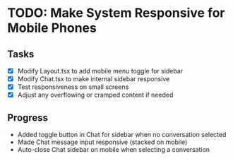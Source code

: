 # TODO: Make System Responsive for Mobile Phones

## Tasks
- [x] Modify Layout.tsx to add mobile menu toggle for sidebar
- [x] Modify Chat.tsx to make internal sidebar responsive
- [x] Test responsiveness on small screens
- [x] Adjust any overflowing or cramped content if needed

## Progress
- Added toggle button in Chat for sidebar when no conversation selected
- Made Chat message input responsive (stacked on mobile)
- Auto-close Chat sidebar on mobile when selecting a conversation
